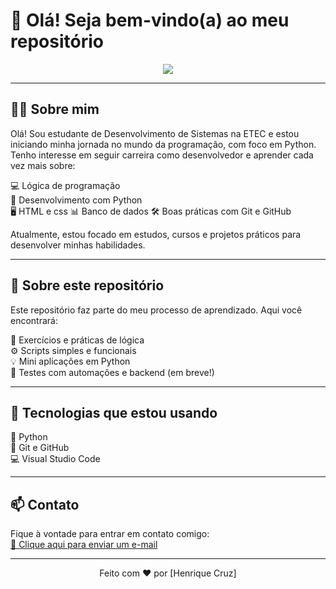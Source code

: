 # 👋 Olá! Seja bem-vindo(a) ao meu repositório

<p align="center">
  <img src="https://media0.giphy.com/media/v1.Y2lkPTc5MGI3NjExNnN5bWJncWRyeXJ6amxnNmlqdTM4MDRpOWh1N3Y2Z2hlczJ5cWQ4OCZlcD12MV9pbnRlcm5hbF9naWZfYnlfaWQmY3Q9Zw/Rpl1sod1vCXK0L2SUN/giphy.gif" />
</p>

---

## 👨‍💻 Sobre mim

Olá! Sou estudante de Desenvolvimento de Sistemas na ETEC e estou iniciando minha jornada no mundo da programação, com foco em Python.  
Tenho interesse em seguir carreira como desenvolvedor e aprender cada vez mais sobre:

💻 Lógica de programação  
🐍 Desenvolvimento com Python  
🖥️ HTML e css
📊 Banco de dados 
🛠️ Boas práticas com Git e GitHub  

Atualmente, estou focado em estudos, cursos e projetos práticos para desenvolver minhas habilidades.

---

## 📂 Sobre este repositório

Este repositório faz parte do meu processo de aprendizado. Aqui você encontrará:

🧠 Exercícios e práticas de lógica  
⚙️ Scripts simples e funcionais  
💡 Mini aplicações em Python  
🔁 Testes com automações e backend (em breve!)

---

## 🚀 Tecnologias que estou usando

🐍 Python  
🔧 Git e GitHub  
💻 Visual Studio Code  

---

## 📫 Contato

Fique à vontade para entrar em contato comigo:  
[📧 Clique aqui para enviar um e-mail](mailto:cruzhenrique263@gmail.com)

---

<p align="center">Feito com ❤️ por [Henrique Cruz]</p>
